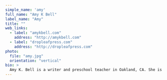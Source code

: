 ```yaml
---
simple_name: 'amy'
full_name: "Amy K Bell"
label_name: "Amy"
title: ""
web_links:
  - label: "amykbell.com"
    address: "http://amykbell.com"
  - label: "dropleafpress.com"
    address: "http://dropleafpress.com"
photo:
  file: "amy.jpg"
  orientation: "vertical"
bio: >
  Amy K. Bell is a writer and preschool teacher in Oakland, CA. She is the author of Book of Sybil (Gorilla Press, 2013) and is a co-founder of Drop Leaf Press (<a href='//dropleafpress.com' target='_blank'>dropleafpress.com</a>).
---
```

